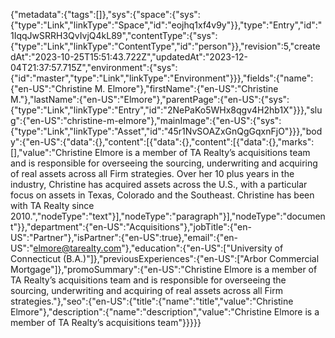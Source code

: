 {"metadata":{"tags":[]},"sys":{"space":{"sys":{"type":"Link","linkType":"Space","id":"eojhq1xf4v9y"}},"type":"Entry","id":"1IqqJwSRRH3QvIvjQ4kL89","contentType":{"sys":{"type":"Link","linkType":"ContentType","id":"person"}},"revision":5,"createdAt":"2023-10-25T15:51:43.722Z","updatedAt":"2023-12-04T21:37:57.715Z","environment":{"sys":{"id":"master","type":"Link","linkType":"Environment"}}},"fields":{"name":{"en-US":"Christine M. Elmore"},"firstName":{"en-US":"Christine M."},"lastName":{"en-US":"Elmore"},"parentPage":{"en-US":{"sys":{"type":"Link","linkType":"Entry","id":"2NePaKo5WHx8qgv4H2hb1X"}}},"slug":{"en-US":"christine-m-elmore"},"mainImage":{"en-US":{"sys":{"type":"Link","linkType":"Asset","id":"45r1NvSOAZxGnQgGqxnFjO"}}},"body":{"en-US":{"data":{},"content":[{"data":{},"content":[{"data":{},"marks":[],"value":"Christine Elmore is a member of TA Realty’s acquisitions team and is responsible for overseeing the sourcing, underwriting and acquiring of real assets across all Firm strategies. Over her 10 plus years in the industry, Christine has acquired assets across the U.S., with a particular focus on assets in Texas, Colorado and the Southeast. Christine has been with TA Realty since 2010.","nodeType":"text"}],"nodeType":"paragraph"}],"nodeType":"document"}},"department":{"en-US":"Acquisitions"},"jobTitle":{"en-US":"Partner"},"isPartner":{"en-US":true},"email":{"en-US":"elmore@tarealty.com"},"education":{"en-US":["University of Connecticut (B.A.)"]},"previousExperiences":{"en-US":["Arbor Commercial Mortgage"]},"promoSummary":{"en-US":"Christine Elmore is a member of TA Realty’s acquisitions team and is responsible for overseeing the sourcing, underwriting and acquiring of real assets across all Firm strategies."},"seo":{"en-US":{"title":{"name":"title","value":"Christine Elmore"},"description":{"name":"description","value":"Christine Elmore is a member of TA Realty’s acquisitions team"}}}}}
